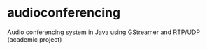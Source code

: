 audioconferencing
=================

Audio conferencing system in Java using GStreamer and RTP/UDP (academic project)